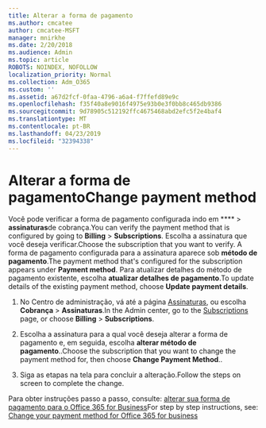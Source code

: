 ```yaml
---
title: Alterar a forma de pagamento
ms.author: cmcatee
author: cmcatee-MSFT
manager: mnirkhe
ms.date: 2/20/2018
ms.audience: Admin
ms.topic: article
ROBOTS: NOINDEX, NOFOLLOW
localization_priority: Normal
ms.collection: Adm_O365
ms.custom: ''
ms.assetid: a67d2fcf-0faa-4796-a6a4-f7ffefd89e9c
ms.openlocfilehash: f35f40a8e9016f4975e93b0e3f0bb8c465db9386
ms.sourcegitcommit: 9d78905c512192ffc4675468abd2efc5f2e4baf4
ms.translationtype: MT
ms.contentlocale: pt-BR
ms.lasthandoff: 04/23/2019
ms.locfileid: "32394338"
---
```

# <a name="change-payment-method"></a><span data-ttu-id="b02c7-102">Alterar a forma de pagamento</span><span class="sxs-lookup"><span data-stu-id="b02c7-102">Change payment method</span></span>

<span data-ttu-id="b02c7-103">Você pode verificar a forma de pagamento configurada indo em \*\*\*\* \> **assinaturas**de cobrança.</span><span class="sxs-lookup"><span data-stu-id="b02c7-103">You can verify the payment method that is configured by going to **Billing** \> **Subscriptions**.</span></span> <span data-ttu-id="b02c7-104">Escolha a assinatura que você deseja verificar.</span><span class="sxs-lookup"><span data-stu-id="b02c7-104">Choose the subscription that you want to verify.</span></span> <span data-ttu-id="b02c7-105">A forma de pagamento configurada para a assinatura aparece sob **método de pagamento**.</span><span class="sxs-lookup"><span data-stu-id="b02c7-105">The payment method that's configured for the subscription appears under **Payment method**.</span></span> <span data-ttu-id="b02c7-106">Para atualizar detalhes do método de pagamento existente, escolha **atualizar detalhes de pagamento**.</span><span class="sxs-lookup"><span data-stu-id="b02c7-106">To update details of the existing payment method, choose **Update payment details**.</span></span>
  
1. <span data-ttu-id="b02c7-107">No Centro de administração, vá até a página [Assinaturas](https://go.microsoft.com/fwlink/p/?linkid=842054), ou escolha **Cobrança** \> **Assinaturas**.</span><span class="sxs-lookup"><span data-stu-id="b02c7-107">In the Admin center, go to the [Subscriptions](https://go.microsoft.com/fwlink/p/?linkid=842054) page, or choose **Billing** \> **Subscriptions**.</span></span>
    
2. <span data-ttu-id="b02c7-108">Escolha a assinatura para a qual você deseja alterar a forma de pagamento e, em seguida, escolha **alterar método de pagamento**..</span><span class="sxs-lookup"><span data-stu-id="b02c7-108">Choose the subscription that you want to change the payment method for, then choose **Change Payment Method**..</span></span>
    
3. <span data-ttu-id="b02c7-109">Siga as etapas na tela para concluir a alteração.</span><span class="sxs-lookup"><span data-stu-id="b02c7-109">Follow the steps on screen to complete the change.</span></span>
    
<span data-ttu-id="b02c7-110">Para obter instruções passo a passo, consulte: [alterar sua forma de pagamento para o Office 365 for Business](https://support.office.com/article/8652f539-3123-4a8f-b9bd-6aa2f0e0372d)</span><span class="sxs-lookup"><span data-stu-id="b02c7-110">For step by step instructions, see: [Change your payment method for Office 365 for business](https://support.office.com/article/8652f539-3123-4a8f-b9bd-6aa2f0e0372d)</span></span>
  

